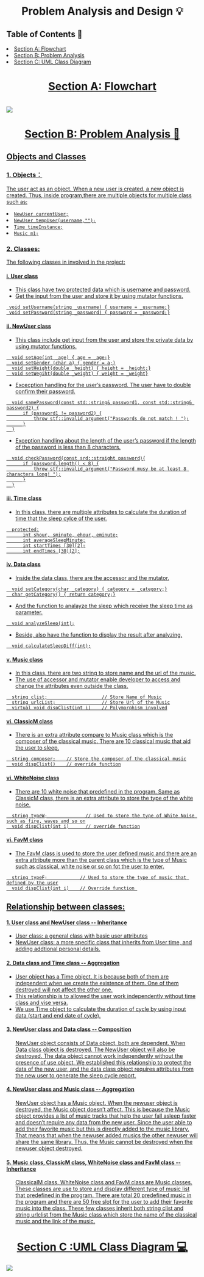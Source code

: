 <h1 align="center">Problem Analysis and Design 💡</h1>
<h2>Table of Contents 🧾 </h2>
  <li><a href="#flowchart"> Section A: Flowchart </a></li>
  <li><a href="#problemanalysis"> Section B: Problem Analysis </a></li>
  <li><a href="#uml"> Section C: UML Class Diagram </li>

<h1 id="flowchart"align="center"> Section A: Flowchart </h1>  <br />
    <img src =https://github.com/jjn7702/SECJ1023-PT2/assets/147849956/66490e32-ac60-4f48-bf40-71c04bb78116>
  <br />

  
<h1 id="problemanalysis" align="center"> Section B: Problem Analysis 📝 </h1>
<h2> Objects and Classes </h2>
<h3> 1. Objects：</h3>

The user act as an object. When a new user is created, a new object is created. Thus, inside program,there are  multiple objects for multiple class such as:
    <li> ```NewUser currentUser;```</li>
    <li> ```NewUser tempUser(username,"");``` </li> 
    <li> ```Time timeInstance;``` </li>
    <li> ```Music m1;``` </li> 
    
  </ul>
<h3> 2. Classes: </h3>

The following classes in involved in the project: 
<br />

  <h4> i. User class </h4> 
    <ul>
     <li> This class have two protected data which is username and password. </li>
     <li> Get the input from the user and store it by using mutator functions.</li>
    </ul>
    
     void setUsername(string _username) { username = _username;}
     void setPassword(string _password) { password = _password;}

    
  <h4> ii. NewUser class </h4>
    <ul>
  <li> 
      This class include get input from the user and store the private data by using mutator functions. 
  </li>
    </ul>
    
      void setAge(int _age) { age = _age;}
      void setGender (char a) { gender = a;)
      void setHeight(double _height) { height = _height;}
      void setWegiht(double _weight) { weight = _weight}

  <ul>
  <li> 
      Excecption handling for the user’s password. The user have to double confirm their password.
  </li>
  </ul>
    
      void samePassword(const std::string& password1, const std::string& password2) {
          if (password1 != password2) {
              throw stf::invalid_argument("Passwords do not match ! ");
          }
      }

  <ul>
  <li>
      Exception handling about the length of the user’s password if the length of the password is less than 8 characters.
  </li>
  </ul>
  
      void checkPassword(const srd::straight password){
          if (password.length() < 8) {
              throw stf::invalid_argument("Password musy be at least 8 characters long! ");
          }
      }
      
  <h4> iii. Time class </h4>
  <ul>
  <li> In this class, there are multiple attributes to calculate the duration of time that the sleep cylce of the user.</li>
  </ul>

      protected:
          int shour, sminute, ehour, eminute;
          int averageSleepMinute;
          int startTimes [30][2];
          int endTimes [30][2];
    
  <h4> iv. Data class </h4>
  <ul>
  <li>
    Inside the data class, there are the accessor and the mutator.
  </li>
  </ul>

      void setCategory(char _category) { category = _category;}
      char getCategory() { return category;}

  <ul>
  <li>
    And the function to analayze the sleep which receive the sleep time as parameter.
  </li>
  </ul>

      void analyzeSleep(int);
  
  <ul>
  <li>
    Beside, also have the function to display the result after analyzing.
  </li>
  </ul>

      void calculateSleepDiff(int);
  
  <h4> v. Music class </h4> 
  <ul>
  <li> 
    In this class, there are two string to store name and the url of the music.
  </li>
  <li>
    The use of accessor and mutator enable developer to access and change the attributes even outside the class. 
  </li>
  </ul>
  
      string clist;                    // Store Name of Music
      string urlcList;                 // Store Url of the Music
      virtual void dispClist(int i)    // Polymorphism involved
  
  <h4> vi. ClassicM class </h4>
  <ul>
  <li> 
    There is an extra attribute compare to Music class which is the composer of the classical music. There are 10 classical music that aid the user to sleep.
  </li>
  </ul>

      string composer;    // Store the composer of the classical music
      void dispClist()    // override function
  
  <h4> vi. WhiteNoise class </h4>
  <ul>
  <li>
    There are 10 white noise that predefined in the program. Same as ClassicM class, there is an extra attribute to store the type of the white noise.
  </li>
  </ul>

      string typeW;              // Used to store the type of White Noise such as fire, waves and so on
      void dispClist(int i)      // override function

  
  <h4> vi. FavM class </h4>
  <ul>
  <li> 
    The FavM class is used to store the user defined music and there are an extra attribute more than the parent class which is the type of Music such as classical, white noise or so on fot the user to enter.
  </li>
  </ul>

      string typeF;            // Used to store the type of music that defined by the user
      void dispClist(int i)    // Override function 

 
<h2> Relationship between classes: </h2>
      <h4> 1. User class and NewUser class -- Inheritance</h4>
    <ul>
    <li>
      User class: a general class with basic user attributes
    </li>
    <li>
      NewUser class: a more specific class that inherits from User time, and adding addtional personal details.
    </li> 
    </ul>
      <h4> 2. Data class and Time class -- Aggregation</h4>
    <ul>
    <li>
      User object has a Time object. It is because both of them are independent when we create the existence of them. One of them destroyed will not affect the other one.
    </li>
    <li>
      This relationship is to allowed the user work independently without time class and vise versa.
    </li>
      <li>
        We use Time object to calculate the duration of cycle by using input data (start and end date of cycle). 
      </li>
    </ul>
      <h4> 3. NewUser class and Data class -- Composition </h4>
    <ul>
    </li>
      NewUser object consists of Data object, both are dependent. When Data class object is destroyed. The NewUser object will also be destroyed. The data object cannot work independently without the presence of use object. We established this relationship to protect the data of the new user, and the data class object requires attributes from the new user to generate the sleep cycle report. 
    </ul>
      <h4> 4. NewUser class and Music class -- Aggregation </h4>
    <ul>
      NewUser object has a Music object. When the newuser object is destroyed, the Music object doesn’t affect. This is because the Music object provides a list of music tracks that help the user fall asleep faster and doesn’t require any data from the new user. Since the user able to add their favorite music but this is directly added to the music library. That means that when the newuser added musics the other newuser will share the same library. Thus, the Music cannot be destroyed when the newuser object destroyed. 
    </ul>
      <h4> 5. Music class, ClassicM class, WhiteNoise class and FavM class -- Inheritance </h4>
    <ul>
      ClassicalM class, WhiteNoise class and FavM class are Music classes. These classes are use to store and display different type of music list that predefined in the program. There are total 20 predefined music in the program and there are 50 free slot for the user to add their favorite music into the class. These few classes inherit both string clist and string urlclist from the Music class which store the name of the classical music and the link of the music.
    </ul>

<h1 id="uml"align="center"> Section C :UML Class Diagram 💻</h1>
<img src= https://github.com/jjn7702/SECJ1023-PT2/assets/147849956/693bae90-f2c7-4cf2-b307-5b90ec41a612>



